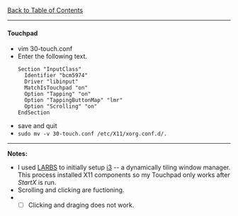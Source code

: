 [Back to Table of Contents](../README.md)
***

#### Touchpad
* vim 30-touch.conf
* Enter the following text.
  ```
  Section "InputClass"
    Identifier "bcm5974"
    Driver "libinput"
    MatchIsTouchpad "on"
    Option "Tapping" "on"
    Option "TappingButtonMap" "lmr"
    Option "Scrolling" "on"
  EndSection
  ```
* save and quit
* `sudo mv -v 30-touch.conf /etc/X11/xorg.conf.d/.`

---
__Notes:__ 
* I used [LARBS](../personalize/larbs.md) to initially setup
  [i3](https://wiki.archlinux.org/index.php/I3) -- a dynamically tiling window
  manager.  This process installed X11 components so my Touchpad only works
  after _StartX_ is run.
* Scrolling and clicking are fuctioning.
* - [ ] Clicking and draging does not work. 
